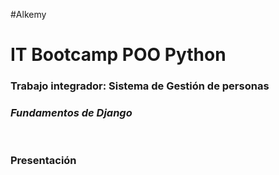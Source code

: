 #Alkemy
# IT Bootcamp POO Python 

### Trabajo integrador: Sistema de Gestión de personas
### *Fundamentos de Django*
<br>

### Presentación
